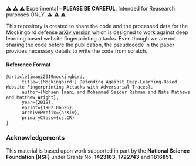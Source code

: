 :warning: :warning: :warning: Experimental - **PLEASE BE CAREFUL**. Intended for Reasearch purposes ONLY. :warning: :warning: :warning:

This repository is created to share the code and the processed data for the Mockingbird defense [arXiv version](https://arxiv.org/abs/1902.06626) which is designed to work against deep learning based website fingerprinting attacks. Even though we are not sharing the code before the publication, the pseudocode in the paper provides necessary details to write the code from scratch.

#### Reference Format
```
@article{imani2019mockingbird,
      title={{Mockingbird:} Defending Against Deep-Learning-Based Website Fingerprinting Attacks with Adversarial Traces}, 
      author={Mohsen Imani and Mohammad Saidur Rahman and Nate Mathews and Matthew Wright},
      year={2019},
      eprint={1902.06626},
      archivePrefix={arXiv},
      primaryClass={cs.CR}
}
```


### Acknowledgements
This material is based upon work supported in part by the **National Science Foundation (NSF)** under Grants No. **1423163**, **1722743** and **1816851**.
